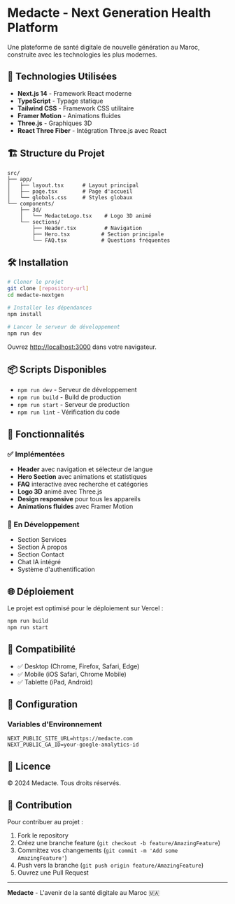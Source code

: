 # Medacte - Next Generation Health Platform

Une plateforme de santé digitale de nouvelle génération au Maroc, construite avec les technologies les plus modernes.

## 🚀 Technologies Utilisées

- **Next.js 14** - Framework React moderne
- **TypeScript** - Typage statique
- **Tailwind CSS** - Framework CSS utilitaire
- **Framer Motion** - Animations fluides
- **Three.js** - Graphiques 3D
- **React Three Fiber** - Intégration Three.js avec React

## 🏗️ Structure du Projet

```
src/
├── app/
│   ├── layout.tsx      # Layout principal
│   ├── page.tsx        # Page d'accueil
│   └── globals.css     # Styles globaux
└── components/
    ├── 3d/
    │   └── MedacteLogo.tsx    # Logo 3D animé
    └── sections/
        ├── Header.tsx         # Navigation
        ├── Hero.tsx          # Section principale
        └── FAQ.tsx           # Questions fréquentes
```

## 🛠️ Installation

```bash
# Cloner le projet
git clone [repository-url]
cd medacte-nextgen

# Installer les dépendances
npm install

# Lancer le serveur de développement
npm run dev
```

Ouvrez [http://localhost:3000](http://localhost:3000) dans votre navigateur.

## 📦 Scripts Disponibles

- `npm run dev` - Serveur de développement
- `npm run build` - Build de production
- `npm run start` - Serveur de production
- `npm run lint` - Vérification du code

## 🎨 Fonctionnalités

### ✅ Implémentées
- **Header** avec navigation et sélecteur de langue
- **Hero Section** avec animations et statistiques
- **FAQ** interactive avec recherche et catégories
- **Logo 3D** animé avec Three.js
- **Design responsive** pour tous les appareils
- **Animations fluides** avec Framer Motion

### 🚧 En Développement
- Section Services
- Section À propos
- Section Contact
- Chat IA intégré
- Système d'authentification

## 🌐 Déploiement

Le projet est optimisé pour le déploiement sur Vercel :

```bash
npm run build
npm run start
```

## 📱 Compatibilité

- ✅ Desktop (Chrome, Firefox, Safari, Edge)
- ✅ Mobile (iOS Safari, Chrome Mobile)
- ✅ Tablette (iPad, Android)

## 🔧 Configuration

### Variables d'Environnement
```env
NEXT_PUBLIC_SITE_URL=https://medacte.com
NEXT_PUBLIC_GA_ID=your-google-analytics-id
```

## 📄 Licence

© 2024 Medacte. Tous droits réservés.

## 🤝 Contribution

Pour contribuer au projet :

1. Fork le repository
2. Créez une branche feature (`git checkout -b feature/AmazingFeature`)
3. Committez vos changements (`git commit -m 'Add some AmazingFeature'`)
4. Push vers la branche (`git push origin feature/AmazingFeature`)
5. Ouvrez une Pull Request

---

**Medacte** - L'avenir de la santé digitale au Maroc 🇲🇦
